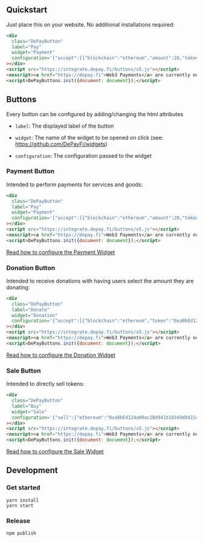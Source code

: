 ## Quickstart

Just place this on your website. No additional installations required:

```html
<div
  class="DePayButton"
  label="Pay"
  widget="Payment"
  configuration='{"accept":[{"blockchain":"ethereum","amount":20,"token":"0xa0bEd124a09ac2Bd941b10349d8d224fe3c955eb","receiver":"0x4e260bB2b25EC6F3A59B478fCDe5eD5B8D783B02"}]}'
></div>
<script src="https://integrate.depay.fi/buttons/v5.js"></script>
<noscript><a href="https://depay.fi">Web3 Payments</a> are currently not supported without JavaScript enabled.</noscript>
<script>DePayButtons.init({document: document});</script>
```

## Buttons

Every button can be configured by adding/changing the html attributes 

- `label`: The displayed label of the button

- `widget`: The name of the widget to be opened on click (see: https://github.com/DePayFi/widgets)

- `configuration`: The configuration passed to the widget

### Payment Button

Intended to perform payments for services and goods:

```html
<div
  class="DePayButton"
  label="Pay"
  widget="Payment"
  configuration='{"accept":[{"blockchain":"ethereum","amount":20,"token":"0xa0bEd124a09ac2Bd941b10349d8d224fe3c955eb","receiver":"0x4e260bB2b25EC6F3A59B478fCDe5eD5B8D783B02"}]}'
></div>
<script src="https://integrate.depay.fi/buttons/v5.js"></script>
<noscript><a href="https://depay.fi">Web3 Payments</a> are currently not supported without JavaScript enabled.</noscript>
<script>DePayButtons.init({document: document});</script>
```

[Read how to configure the Payment Widget](https://github.com/DePayFi/widgets#depay-payments)

### Donation Button

Intended to receive donations with having users select the amount they are donating:

```html
<div
  class="DePayButton"
  label="Donate"
  widget="Donation"
  configuration='{"accept":[{"blockchain":"ethereum","token":"0xa0bEd124a09ac2Bd941b10349d8d224fe3c955eb","receiver":"0x4e260bB2b25EC6F3A59B478fCDe5eD5B8D783B02"}]}'
></div>
<script src="https://integrate.depay.fi/buttons/v5.js"></script>
<noscript><a href="https://depay.fi">Web3 Payments</a> are currently not supported without JavaScript enabled.</noscript>
<script>DePayButtons.init({document: document});</script>
```

[Read how to configure the Donation Widget](https://github.com/DePayFi/widgets#depay-donations)

### Sale Button

Intended to directly sell tokens:

```html
<div
  class="DePayButton"
  label="Buy"
  widget="Sale"
  configuration='{"sell":{"ethereum":"0xa0bEd124a09ac2Bd941b10349d8d224fe3c955eb"}}'
></div>
<script src="https://integrate.depay.fi/buttons/v5.js"></script>
<noscript><a href="https://depay.fi">Web3 Payments</a> are currently not supported without JavaScript enabled.</noscript>
<script>DePayButtons.init({document: document});</script>
```

[Read how to configure the Sale Widget](https://github.com/DePayFi/widgets#depay-sales)

## Development

### Get started

```
yarn install
yarn start
```

### Release

```
npm publish
```

